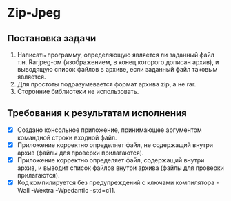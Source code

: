 # Zip-Jpeg
## Постановка задачи
1. Написать программу, определяющую является ли заданный файл т.н. Rarjpeg-ом (изображением, в конец которого дописан архив), и выводящую список файлов в архиве, если заданный файл таковым является.
2. Для простоты подразумевается формат архива zip, а не rar.
3. Сторонние библиотеки не использовать.

## Требования к результатам исполнения
- [X] Создано консольное приложение, принимающее аргументом командной строки входной файл.
- [X] Приложение корректно определяет файл, не содержащий внутри архив (файлы для проверки прилагаются).
- [X] Приложение корректно определяет файл, содержащий внутри архив, и выводит список файлов внутри архива (файлы для проверки прилагаются).
- [X] Код компилируется без предупреждений с ключами компилятора -Wall -Wextra -Wpedantic -std=c11.